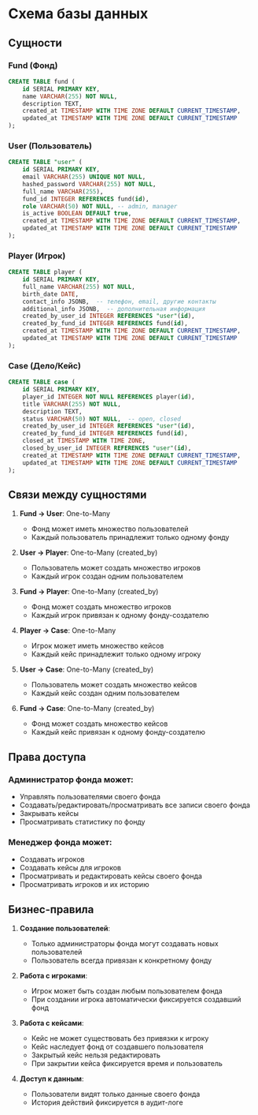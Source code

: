 # Схема базы данных

## Сущности

### Fund (Фонд)
```sql
CREATE TABLE fund (
    id SERIAL PRIMARY KEY,
    name VARCHAR(255) NOT NULL,
    description TEXT,
    created_at TIMESTAMP WITH TIME ZONE DEFAULT CURRENT_TIMESTAMP,
    updated_at TIMESTAMP WITH TIME ZONE DEFAULT CURRENT_TIMESTAMP
);
```

### User (Пользователь)
```sql
CREATE TABLE "user" (
    id SERIAL PRIMARY KEY,
    email VARCHAR(255) UNIQUE NOT NULL,
    hashed_password VARCHAR(255) NOT NULL,
    full_name VARCHAR(255),
    fund_id INTEGER REFERENCES fund(id),
    role VARCHAR(50) NOT NULL, -- admin, manager
    is_active BOOLEAN DEFAULT true,
    created_at TIMESTAMP WITH TIME ZONE DEFAULT CURRENT_TIMESTAMP,
    updated_at TIMESTAMP WITH TIME ZONE DEFAULT CURRENT_TIMESTAMP
);
```

### Player (Игрок)
```sql
CREATE TABLE player (
    id SERIAL PRIMARY KEY,
    full_name VARCHAR(255) NOT NULL,
    birth_date DATE,
    contact_info JSONB,  -- телефон, email, другие контакты
    additional_info JSONB,  -- дополнительная информация
    created_by_user_id INTEGER REFERENCES "user"(id),
    created_by_fund_id INTEGER REFERENCES fund(id),
    created_at TIMESTAMP WITH TIME ZONE DEFAULT CURRENT_TIMESTAMP,
    updated_at TIMESTAMP WITH TIME ZONE DEFAULT CURRENT_TIMESTAMP
);
```

### Case (Дело/Кейс)
```sql
CREATE TABLE case (
    id SERIAL PRIMARY KEY,
    player_id INTEGER NOT NULL REFERENCES player(id),
    title VARCHAR(255) NOT NULL,
    description TEXT,
    status VARCHAR(50) NOT NULL,  -- open, closed
    created_by_user_id INTEGER REFERENCES "user"(id),
    created_by_fund_id INTEGER REFERENCES fund(id),
    closed_at TIMESTAMP WITH TIME ZONE,
    closed_by_user_id INTEGER REFERENCES "user"(id),
    created_at TIMESTAMP WITH TIME ZONE DEFAULT CURRENT_TIMESTAMP,
    updated_at TIMESTAMP WITH TIME ZONE DEFAULT CURRENT_TIMESTAMP
);
```

## Связи между сущностями

1. **Fund -> User**: One-to-Many
   - Фонд может иметь множество пользователей
   - Каждый пользователь принадлежит только одному фонду

2. **User -> Player**: One-to-Many (created_by)
   - Пользователь может создать множество игроков
   - Каждый игрок создан одним пользователем

3. **Fund -> Player**: One-to-Many (created_by)
   - Фонд может создать множество игроков
   - Каждый игрок привязан к одному фонду-создателю

4. **Player -> Case**: One-to-Many
   - Игрок может иметь множество кейсов
   - Каждый кейс принадлежит только одному игроку

5. **User -> Case**: One-to-Many (created_by)
   - Пользователь может создать множество кейсов
   - Каждый кейс создан одним пользователем

6. **Fund -> Case**: One-to-Many (created_by)
   - Фонд может создать множество кейсов
   - Каждый кейс привязан к одному фонду-создателю

## Права доступа

### Администратор фонда может:
- Управлять пользователями своего фонда
- Создавать/редактировать/просматривать все записи своего фонда
- Закрывать кейсы
- Просматривать статистику по фонду

### Менеджер фонда может:
- Создавать игроков
- Создавать кейсы для игроков
- Просматривать и редактировать кейсы своего фонда
- Просматривать игроков и их историю

## Бизнес-правила

1. **Создание пользователей**:
   - Только администраторы фонда могут создавать новых пользователей
   - Пользователь всегда привязан к конкретному фонду

2. **Работа с игроками**:
   - Игрок может быть создан любым пользователем фонда
   - При создании игрока автоматически фиксируется создавший фонд

3. **Работа с кейсами**:
   - Кейс не может существовать без привязки к игроку
   - Кейс наследует фонд от создавшего пользователя
   - Закрытый кейс нельзя редактировать
   - При закрытии кейса фиксируется время и пользователь

4. **Доступ к данным**:
   - Пользователи видят только данные своего фонда
   - История действий фиксируется в аудит-логе 
